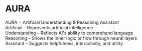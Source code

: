 # AURA
AURA = Artificial Understanding &amp; Reasoning Assistant    
Artificial – Represents artificial intelligence   
Understanding – Reflects AI's ability to comprehend language   
Reasoning – Shows the inner logic or flow through neural layers   
Assistant – Suggests helpfulness, interactivity, and utility
